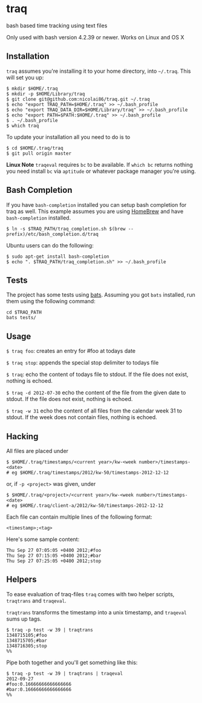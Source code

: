 # traq

bash based time tracking using text files

Only used with bash version 4.2.39 or newer. Works on Linux and OS X

## Installation

`traq` assumes you're installing it to your home directory, into `~/.traq`. This will set you up:

    $ mkdir $HOME/.traq
    $ mkdir -p $HOME/Library/traq
    $ git clone git@github.com:nicolai86/traq.git ~/.traq
    $ echo "export TRAQ_PATH=$HOME/.traq" >> ~/.bash_profile
    $ echo "export TRAQ_DATA_DIR=$HOME/Library/traq" >> ~/.bash_profile
    $ echo "export PATH=$PATH:$HOME/.traq" >> ~/.bash_profile
    $ . ~/.bash_profile
    $ which traq

To update your installation all you need to do is to

```
$ cd $HOME/.traq/traq
$ git pull origin master
```

**Linux Note** `traqeval` requires `bc` to be available. If `which bc` returns nothing you need install `bc` via `aptitude` or whatever package manager you're using.

## Bash Completion

If you have `bash-completion` installed you can setup bash completion for traq as well. This example assumes you are using [HomeBrew][1] and have `bash-completion` installed.

    $ ln -s $TRAQ_PATH/traq_completion.sh $(brew --prefix)/etc/bash_completion.d/traq

Ubuntu users can do the following:

    $ sudo apt-get install bash-completion
    $ echo ". $TRAQ_PATH/traq_completion.sh" >> ~/.bash_profile

## Tests

The project has some tests using [bats](https://github.com/sstephenson/bats). Assuming you got `bats` installed, run them using the following command:

```
cd $TRAQ_PATH
bats tests/
```

## Usage

`$ traq foo`: creates an entry for #foo at todays date

`$ traq stop`: appends the special stop delimiter to todays file

`$ traq`: echo the content of todays file to stdout. If the file does not exist, nothing is echoed.

`$ traq -d 2012-07-30` echo the content of the file from the given date to stdout. If the file does not exist, nothing is echoed.

`$ traq -w 31` echo the content of all files from the calendar week 31 to stdout. If the week does not contain files, nothing is echoed.

## Hacking

All files are placed under

    $ $HOME/.traq/timestamps/<current year>/kw-<week number>/timestamps-<date>
    # eg $HOME/.traq/timestamps/2012/kw-50/timestamps-2012-12-12

or, if `-p <project>` was given, under

    $ $HOME/.traq/<project>/<current year>/kw-<week number>/timestamps-<date>
    # eg $HOME/.traq/client-a/2012/kw-50/timestamps-2012-12-12

Each file can contain multiple lines of the following format:

```
<timestamp>;<tag>
```

Here's some sample content:

    Thu Sep 27 07:05:05 +0400 2012;#foo
    Thu Sep 27 07:15:05 +0400 2012;#bar
    Thu Sep 27 07:25:05 +0400 2012;stop

## Helpers

To ease evaluation of traq-files `traq` comes with two helper scripts, `traqtrans` and `traqeval`.

`traqtrans` transforms the timestamp into a unix timestamp,
and `traqeval` sums up tags.

    $ traq -p test -w 39 | traqtrans
    1348715105;#foo
    1348715705;#bar
    1348716305;stop
    %%

Pipe both together and you'll get something like this:

    $ traq -p test -w 39 | traqtrans | traqeval
    2012-09-27
    #foo:0.16666666666666666
    #bar:0.16666666666666666
    %%

[1]:http://mxcl.github.com/homebrew/